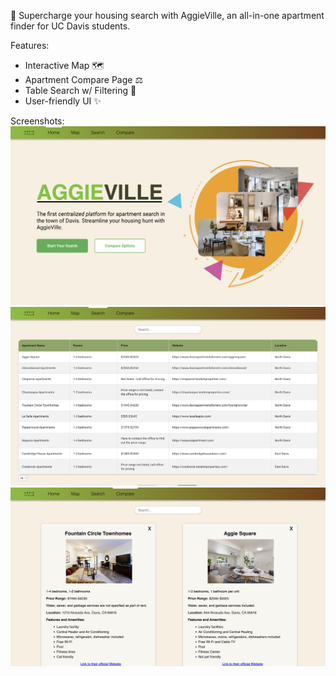 🚀 Supercharge your housing search with AggieVille, an all-in-one apartment finder for UC Davis students.

Features:

- Interactive Map 🗺️
- Apartment Compare Page ⚖️
- Table Search w/ Filtering 🔎
- User-friendly UI ✨

Screenshots:
![Home](https://github.com/alexqise/AggieVille/blob/main/public/home.png)
![Search](https://github.com/alexqise/AggieVille/blob/main/public/search.png)
![Compare](https://github.com/alexqise/AggieVille/blob/main/public/compare.png)

